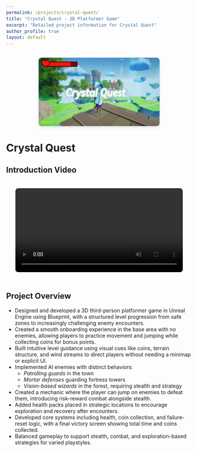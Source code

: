 ```yaml
---
permalink: /projects/crystal-quest/
title: "Crystal Quest - 3D Platformer Game"
excerpt: "Detailed project information for Crystal Quest"
author_profile: true
layout: default
---
```


<div style="text-align: center; margin: 30px 0;">
  <img src="/images/projects/crystal_quest_cover.jpg" alt="Crystal Quest" style="max-width: 65%; height: auto; border-radius: 8px; box-shadow: 0 4px 8px rgba(0,0,0,0.1);">
</div>

<h1 style="font-size: 1.75rem; font-weight: 700;">Crystal Quest</h1>

## Introduction Video

<div style="text-align: center;">
  <video width="90%" controls preload="metadata" style="border-radius: 8px; margin: 20px 0;">
    <source src="/images/projects/crystal_quest.mp4" type="video/mp4">
    <p>Your browser does not support the video tag. <a href="/images/projects/crystal_quest.mp4" target="_blank">Click here to download the video</a></p>
  </video>
</div>

## Project Overview

- Designed and developed a 3D third-person platformer game in Unreal Engine using Blueprint, with a structured level progression from safe zones to increasingly challenging enemy encounters.
- Created a smooth onboarding experience in the base area with no enemies, allowing players to practice movement and jumping while collecting coins for bonus points.
- Built intuitive level guidance using visual cues like coins, terrain structure, and wind streams to direct players without needing a minimap or explicit UI.
- Implemented AI enemies with distinct behaviors:
  - *Patrolling guards* in the town
  - *Mortar defenses* guarding fortress towers
  - *Vision-based wizards* in the forest, requiring stealth and strategy
- Created a mechanic where the player can jump on enemies to defeat them, introducing risk-reward combat alongside stealth.
- Added health packs placed in strategic locations to encourage exploration and recovery after encounters.
- Developed core systems including health, coin collection, and failure-reset logic, with a final victory screen showing total time and coins collected.
- Balanced gameplay to support stealth, combat, and exploration-based strategies for varied playstyles.


